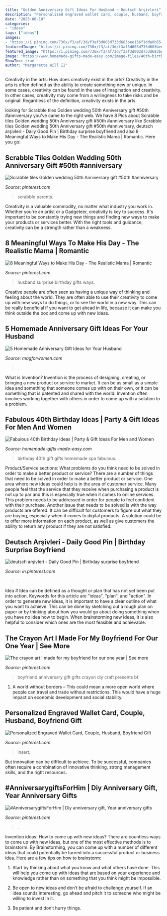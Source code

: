 ```yaml
---
title: "Golden Anniversary Gift Ideas For Husband ~ Deutsch Arşivleri"
description: "Personalized engraved wallet card, couple, husband, boyfriend gift"
date: "2023-06-10"
categories:
- "ideas"
tags: ["ideas"]
images:
- "https://i.pinimg.com/736x/f3/af/3d/f3af3d003d733d683bee156f1dda0b55--husband-surprise-romantic-ideas.jpg"
featuredImage: "https://i.pinimg.com/736x/f3/af/3d/f3af3d003d733d683bee156f1dda0b55--husband-surprise-romantic-ideas.jpg"
featured_image: "https://i.pinimg.com/736x/f3/af/3d/f3af3d003d733d683bee156f1dda0b55--husband-surprise-romantic-ideas.jpg"
image: "https://www.homemade-gifts-made-easy.com/image-files/40th-birthday-ideas-gifts-for-women-600x800.jpg"
ShowToc: true
author: "Margarette Will II"
---
```



Creativity in the arts: How does creativity exist in the arts?
Creativity in the arts is often defined as the ability to create something new or unique. In some cases, creativity can be found in the use of imagination and creativity. In other cases, creativity may come from a willingness to take risks and be original. Regardless of the definition, creativity exists in the arts.

	

		
looking for Scrabble tiles Golden wedding 50th Anniversary gift #50th #anniversary you've came to the right web. We have 8 Pics about Scrabble tiles Golden wedding 50th Anniversary gift #50th #anniversary like Scrabble tiles Golden wedding 50th Anniversary gift #50th #anniversary, deutsch arşivleri - Daily Good Pin | Birthday surprise boyfriend and also 8 Meaningful Ways to Make His Day - The Realistic Mama | Romantic. Here you go:
		
    
## Scrabble Tiles Golden Wedding 50th Anniversary Gift #50th #anniversary

<img loading=lazy src="https://i.pinimg.com/736x/b9/45/ef/b945efcd58bcc02e8f58c482ab6f8291.jpg" onerror="this.onerror=null;this.src='https://tse2.mm.bing.net/th?id=OIP.9VijDDXmlDDdwyWqNT4rGQHaJ3&amp;pid=15.1';" alt="Scrabble tiles Golden wedding 50th Anniversary gift #50th #anniversary">

_Source: pinterest.com_

>scrabble parents. 

	

Creativity is a valuable commodity, no matter what industry you work in. Whether you're an artist or a Gadgeteer, creativity is key to success. It's important to be constantly trying new things and finding new ways to make your products or services better. With the right tools and guidance, creativity can be a strength rather than a weakness.

    
## 8 Meaningful Ways To Make His Day - The Realistic Mama | Romantic

<img loading=lazy src="https://i.pinimg.com/736x/f3/af/3d/f3af3d003d733d683bee156f1dda0b55--husband-surprise-romantic-ideas.jpg" onerror="this.onerror=null;this.src='https://tse4.mm.bing.net/th?id=OIP.WNK_o4WJK4VMhxcm7Ne5yAHaRM&amp;pid=15.1';" alt="8 Meaningful Ways to Make His Day - The Realistic Mama | Romantic">

_Source: pinterest.com_

>husband surprise birthday gifts ways. 

	

Creative people are often seen as having a unique way of thinking and feeling about the world. They are often able to use their creativity to come up with new ways to do things, or to see the world in a new way. This can be really beneficial if you want to get ahead in life, because it can make you think outside the box and come up with new ideas.

    
## 5 Homemade Anniversary Gift Ideas For Your Husband

<img loading=lazy src="https://www.magforwomen.com/wp-content/uploads/2013/07/homemade-anniversary-gift-ideas-for-your-husband.jpg" onerror="this.onerror=null;this.src='https://tse1.mm.bing.net/th?id=OIP.PADgiWS6bV2coipeqIB6_AHaEc&amp;pid=15.1';" alt="5 Homemade Anniversary Gift Ideas for Your Husband">

_Source: magforwomen.com_

>. 

	

What is Invention?
Invention is the process of designing, creating, or bringing a new product or service to market. It can be as small as a simple idea and something that someone comes up with on their own, or it can be something that is patented and shared with the world. Invention often involves working together with others in order to come up with a solution to a problem.

    
## Fabulous 40th Birthday Ideas | Party &amp; Gift Ideas For Men And Women

<img loading=lazy src="https://www.homemade-gifts-made-easy.com/image-files/40th-birthday-ideas-gifts-for-women-600x800.jpg" onerror="this.onerror=null;this.src='https://tse4.mm.bing.net/th?id=OIP.Gai67_tKXDGEDInpTh6B1QHaJ4&amp;pid=15.1';" alt="Fabulous 40th Birthday Ideas | Party &amp; Gift Ideas For Men and Women">

_Source: homemade-gifts-made-easy.com_

>birthday 40th gift gifts homemade spa fabulous. 

	

Product/Service sections: What problems do you think need to be solved in order to make a better product or service?
There are a number of things that need to be solved in order to make a better product or service. One area where new ideas could help is in the area of customer service. Many people feel that the service that they receive when purchasing a product is not up to par and this is especially true when it comes to online services. This problem needs to be addressed in order for people to feel confident with their purchase. Another issue that needs to be solved is with the way products are offered. It can be difficult for customers to figure out what they are buying, especially when it comes to digital products. A solution could be to offer more information on each product, as well as give customers the ability to return any product if they are not satisfied.

    
## Deutsch Arşivleri - Daily Good Pin | Birthday Surprise Boyfriend

<img loading=lazy src="https://i.pinimg.com/736x/36/13/68/3613687054de371ef551187dfbdf953f.jpg" onerror="this.onerror=null;this.src='https://tse1.mm.bing.net/th?id=OIP.Beb2-GcdDhA7woVE4n_sLQHaNx&amp;pid=15.1';" alt="deutsch arşivleri - Daily Good Pin | Birthday surprise boyfriend">

_Source: in.pinterest.com_

>. 

	

Idea #
Idea can be defined as a thought or plan that has not yet been put into action. Keywords for this article are "ideas", "plan", and "action". In order to generate new ideas, it is important to have a clear outline of what you want to achieve. This can be done by sketching out a rough plan on paper or by thinking about how you would go about doing something when you have no idea how to begin. When brainstorming new ideas, it is also helpful to consider which ones are the most feasible and achievable.

    
## The Crayon Art I Made For My Boyfriend For Our One Year | See More

<img loading=lazy src="https://i.pinimg.com/736x/81/83/b2/8183b22efc31c0b5774f8df62d2fd0d3--boyfriend-ideas-gift-for-boyfriend.jpg" onerror="this.onerror=null;this.src='https://tse1.mm.bing.net/th?id=OIP.1U2ziVpNO64wY2aJ54q9jgHaJ3&amp;pid=15.1';" alt="The crayon art I made for my boyfriend for our one year | See more">

_Source: pinterest.com_

>boyfriend anniversary gift gifts crayon diy craft presents bf. 

	

1. A world without borders – This could mean a more open world where people can travel and trade without restrictions. This would have a huge impact on economic development and social stability. 

    
## Personalized Engraved Wallet Card, Couple, Husband, Boyfriend Gift

<img loading=lazy src="https://i.pinimg.com/736x/2d/30/d3/2d30d3e2b198ed0020b8a17db2d1ef45.jpg" onerror="this.onerror=null;this.src='https://tse3.mm.bing.net/th?id=OIP.ITyVEffMy6Z9dLCxZd_vQgHaJ3&amp;pid=15.1';" alt="Personalized Engraved Wallet Card, Couple, Husband, Boyfriend Gift">

_Source: pinterest.com_

>insert. 

	

But innovation can be difficult to achieve. To be successful, companies often require a combination of innovative thinking, strong management skills, and the right resources.

    
## #AnniversarygiftsForHim | Diy Anniversary Gift, Year Anniversary Gifts

<img loading=lazy src="https://i.pinimg.com/736x/7d/85/6a/7d856abfd3381e1a0a3a288a383d9ff7.jpg" onerror="this.onerror=null;this.src='https://tse3.mm.bing.net/th?id=OIP.3G7G3TpqW4faI_Y6KqO1nAHaJ6&amp;pid=15.1';" alt="#AnniversarygiftsForHim | Diy anniversary gift, Year anniversary gifts">

_Source: pinterest.com_

>. 

	

Invention ideas: How to come up with new ideas?
There are countless ways to come up with new ideas, but one of the most effective methods is to brainstorm. By Brainstorming, you can come up with a number of different ideas that could potentially be turned into a successful product or business idea. Here are a few tips on how to brainstorm:
1. Start by thinking about what you know and what others have done. This will help you come up with ideas that are based on your experience and knowledge rather than on something that you think might be impossible.

2. Be open to new ideas and don’t be afraid to challenge yourself. If an idea sounds interesting, go ahead and pitch it to someone who might be willing to invest in it.

3. Be patient and don’t hurry things.

